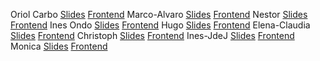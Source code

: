 Oriol Carbo
[Slides](https://slides.com/oriolcarbo/grapes)
[Frontend](https://grapes-571e3.firebaseapp.com/)
Marco-Alvaro
[Slides](https://slides.com/margal/travelbid/edit)
[Frontend](https://travelbid-1552229318200.firebaseapp.com/)
Nestor
[Slides](https://slides.com/nesc86/deck-1)
[Frontend](https://smar-t.firebaseapp.com/)
Ines Ondo
[Slides](https://slides.com/inesdelcarmenondobaka/some-project)
[Frontend]()
Hugo
[Slides](https://slides.com/dafirma/what-da-food)
[Frontend](https://whatdafood-daa51.firebaseapp.com/)
Elena-Claudia
[Slides]()
[Frontend]()
Christoph
[Slides]()
[Frontend]()
Ines-JdeJ
[Slides]()
[Frontend]()
Monica
[Slides]()
[Frontend]()

